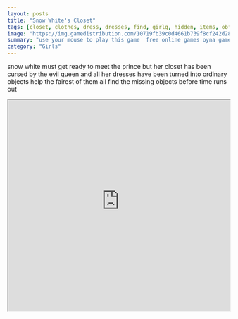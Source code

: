 ```yaml
---
layout: posts
title: "Snow White's Closet"
tags: [closet, clothes, dress, dresses, find, girlg, hidden, items, objects, princess, room, seek, snow, white, free, online, games, oyna, game, free, games, play, play, games]
image: "https://img.gamedistribution.com/10719fb39c0d4661b739f8cf242d2858.jpg"
summary: "use your mouse to play this game  free online games oyna game free games play play games"
category: "Girls"
---
```


snow white must get ready to meet the prince but her closet has been cursed by the evil queen and all her dresses have been turned into ordinary objects help the fairest of them all find the missing objects before time runs out

<iframe width="100%" height="480px;" src="https://flash.gamedistribution.com?game=10719fb39c0d4661b739f8cf242d2858"></iframe>